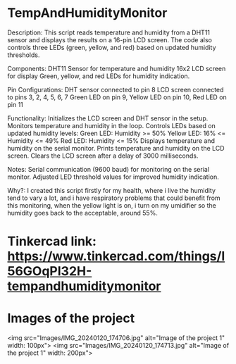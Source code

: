 # TempAndHumidityMonitor
Description:
This script reads temperature and humidity from a DHT11 sensor and displays the results on a 16-pin LCD screen. The code also controls three LEDs (green, yellow, and red) based on updated humidity thresholds.

Components:
DHT11 Sensor for temperature and humidity
16x2 LCD screen for display
Green, yellow, and red LEDs for humidity indication.

Pin Configurations:
DHT sensor connected to pin 8
LCD screen connected to pins 3, 2, 4, 5, 6, 7
Green LED on pin 9, Yellow LED on pin 10, Red LED on pin 11

Functionality:
Initializes the LCD screen and DHT sensor in the setup.
Monitors temperature and humidity in the loop.
Controls LEDs based on updated humidity levels:
Green LED: Humidity >= 50%
Yellow LED: 16% <= Humidity <= 49%
Red LED: Humidity <= 15%
Displays temperature and humidity on the serial monitor.
Prints temperature and humidity on the LCD screen.
Clears the LCD screen after a delay of 3000 milliseconds.

Notes:
Serial communication (9600 baud) for monitoring on the serial monitor.
Adjusted LED threshold values for improved humidity indication.

Why?:
I created this script firstly for my health, where i live the humidity tend to vary a lot, and i have respiratory problems that could benefit from this monitoring, when the yellow light is on, i turn on my umidifier so the humidity goes back to the acceptable, around 55%.

# Tinkercad link: https://www.tinkercad.com/things/l56GOqPI32H-tempandhumiditymonitor

# Images of the project
<img src="Images/IMG_20240120_174706.jpg" alt="Image of the project 1" width: 100px">
<img src="Images/IMG_20240120_174713.jpg" alt="Image of the project 1" width: 200px">
